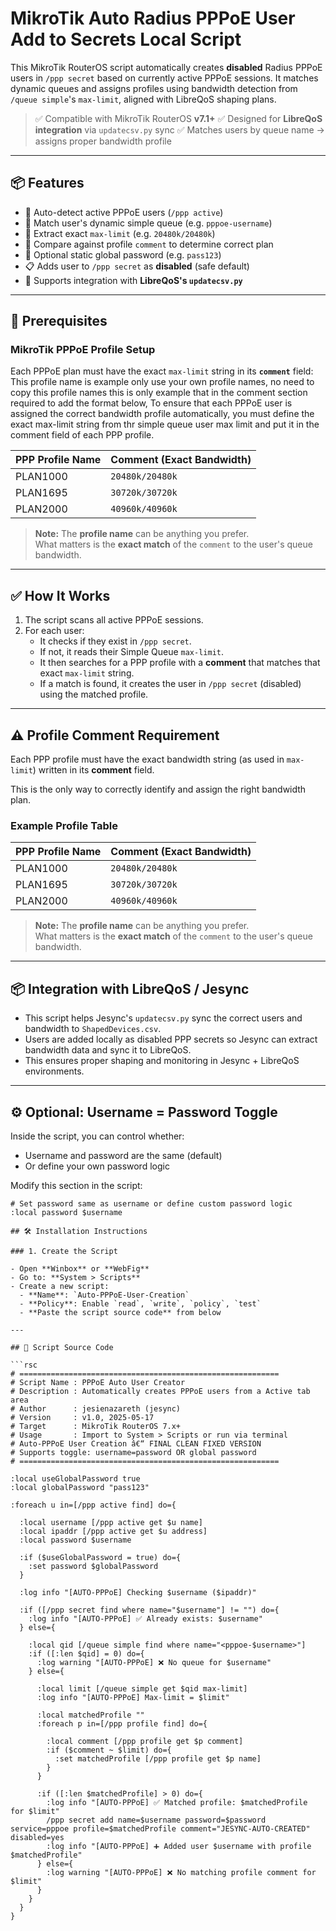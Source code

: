 # MikroTik Auto Radius PPPoE User Add to Secrets Local Script

This MikroTik RouterOS script automatically creates **disabled** Radius PPPoE users in `/ppp secret` based on currently active PPPoE sessions. It matches dynamic queues and assigns profiles using bandwidth detection from `/queue simple`'s `max-limit`, aligned with LibreQoS shaping plans.

> ✅ Compatible with MikroTik RouterOS **v7.1+**
> ✅ Designed for **LibreQoS integration** via `updatecsv.py` sync
> ✅ Matches users by queue name → assigns proper bandwidth profile

---

## 📦 Features

- 🧠 Auto-detect active PPPoE users (`/ppp active`)
- 📶 Match user's dynamic simple queue (e.g. `pppoe-username`)
- 🔁 Extract exact `max-limit` (e.g. `20480k/20480k`)
- 🔎 Compare against profile `comment` to determine correct plan
- 🔐 Optional static global password (e.g. `pass123`)
- 📋 Adds user to `/ppp secret` as **disabled** (safe default)
- 🔄 Supports integration with **LibreQoS's `updatecsv.py`**

---

## 🔧 Prerequisites

### MikroTik PPPoE Profile Setup

Each PPPoE plan must have the exact `max-limit` string in its **`comment`** field:
This profile name is example only use your own profile names, no need to copy this profile names
this is only example that in the comment section required to add the format below, 
To ensure that each PPPoE user is assigned the correct bandwidth profile automatically,
you must define the exact max-limit string from thr simple queue user max limit and put it in the comment field of each PPP profile.


| **PPP Profile Name** | **Comment (Exact Bandwidth)** |
|----------------------|-------------------------------|
| PLAN1000             | `20480k/20480k`               |
| PLAN1695             | `30720k/30720k`               |
| PLAN2000             | `40960k/40960k`               |

> **Note:** The **profile name** can be anything you prefer.  
> What matters is the **exact match** of the `comment` to the user's queue bandwidth.

---

## ✅ How It Works

1. The script scans all active PPPoE sessions.
2. For each user:
   - It checks if they exist in `/ppp secret`.
   - If not, it reads their Simple Queue `max-limit`.
   - It then searches for a PPP profile with a **comment** that matches that exact `max-limit` string.
   - If a match is found, it creates the user in `/ppp secret` (disabled) using the matched profile.

---

## ⚠️ Profile Comment Requirement

Each PPP profile must have the exact bandwidth string (as used in `max-limit`) written in its **comment** field.

This is the only way to correctly identify and assign the right bandwidth plan.

### Example Profile Table

| **PPP Profile Name** | **Comment (Exact Bandwidth)** |
|----------------------|-------------------------------|
| PLAN1000             | `20480k/20480k`               |
| PLAN1695             | `30720k/30720k`               |
| PLAN2000             | `40960k/40960k`               |

> **Note:** The **profile name** can be anything you prefer.  
> What matters is the **exact match** of the `comment` to the user's queue bandwidth.

---

## 📦 Integration with LibreQoS / Jesync

- This script helps Jesync's `updatecsv.py` sync the correct users and bandwidth to `ShapedDevices.csv`.
- Users are added locally as disabled PPP secrets so Jesync can extract bandwidth data and sync it to LibreQoS.
- This ensures proper shaping and monitoring in Jesync + LibreQoS environments.

---

## ⚙️ Optional: Username = Password Toggle

Inside the script, you can control whether:
- Username and password are the same (default)
- Or define your own password logic

Modify this section in the script:
```routeros
# Set password same as username or define custom password logic
:local password $username

## 🛠 Installation Instructions

### 1. Create the Script

- Open **Winbox** or **WebFig**
- Go to: **System > Scripts**
- Create a new script:
  - **Name**: `Auto-PPPoE-User-Creation`
  - **Policy**: Enable `read`, `write`, `policy`, `test`
  - **Paste the script source code** from below

---

## 📜 Script Source Code

```rsc
# ==========================================================
# Script Name : PPPoE Auto User Creator
# Description : Automatically creates PPPoE users from a Active tab area
# Author      : jesienazareth (jesync)
# Version     : v1.0, 2025-05-17
# Target      : MikroTik RouterOS 7.x+
# Usage       : Import to System > Scripts or run via terminal
# Auto-PPPoE User Creation â€“ FINAL CLEAN FIXED VERSION
# Supports toggle: username=password OR global password
# ==========================================================

:local useGlobalPassword true
:local globalPassword "pass123"

:foreach u in=[/ppp active find] do={

  :local username [/ppp active get $u name]
  :local ipaddr [/ppp active get $u address]
  :local password $username

  :if ($useGlobalPassword = true) do={
    :set password $globalPassword
  }

  :log info "[AUTO-PPPoE] Checking $username ($ipaddr)"

  :if ([/ppp secret find where name="$username"] != "") do={
    :log info "[AUTO-PPPoE] ✅ Already exists: $username"
  } else={

    :local qid [/queue simple find where name="<pppoe-$username>"]
    :if ([:len $qid] = 0) do={
      :log warning "[AUTO-PPPoE] ❌ No queue for $username"
    } else={

      :local limit [/queue simple get $qid max-limit]
      :log info "[AUTO-PPPoE] Max-limit = $limit"

      :local matchedProfile ""
      :foreach p in=[/ppp profile find] do={

        :local comment [/ppp profile get $p comment]
        :if ($comment ~ $limit) do={
          :set matchedProfile [/ppp profile get $p name]
        }
      }

      :if ([:len $matchedProfile] > 0) do={
        :log info "[AUTO-PPPoE] ✅ Matched profile: $matchedProfile for $limit"
        /ppp secret add name=$username password=$password service=pppoe profile=$matchedProfile comment="JESYNC-AUTO-CREATED" disabled=yes
        :log info "[AUTO-PPPoE] ➕ Added user $username with profile $matchedProfile"
      } else={
        :log warning "[AUTO-PPPoE] ❌ No matching profile comment for $limit"
      }
    }
  }
}
